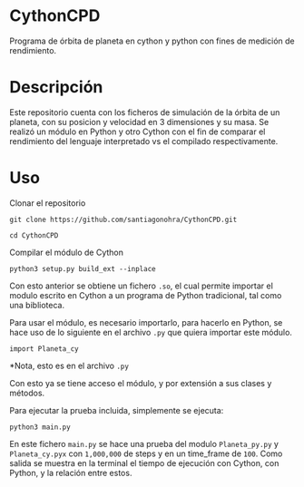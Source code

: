 # CythonCPD
Programa de órbita de planeta en cython y python con fines de medición de rendimiento.

# Descripción
Este repositorio cuenta con los ficheros de simulación de la órbita de un planeta, con su posicion y velocidad en 3 dimensiones y su masa. Se realizó un módulo en Python y otro Cython con el fin de comparar el rendimiento del lenguaje interpretado vs el compilado respectivamente.

# Uso
Clonar el repositorio

`git clone https://github.com/santiagonohra/CythonCPD.git`

`cd CythonCPD`

Compilar el módulo de Cython

`python3 setup.py build_ext --inplace`

Con esto anterior se obtiene un fichero `.so`, el cual permite importar el modulo escrito en Cython a un programa de Python tradicional, tal como una biblioteca.

Para usar el módulo, es necesario importarlo, para hacerlo en Python, se hace uso de lo siguiente en el archivo `.py` que quiera importar este módulo.

`import Planeta_cy`

*Nota, esto es en el archivo `.py`

Con esto ya se tiene acceso el módulo, y por extensión a sus clases y métodos.

Para ejecutar la prueba incluida, simplemente se ejecuta:

`python3 main.py`

En este fichero `main.py` se hace una prueba del modulo `Planeta_py.py` y `Planeta_cy.pyx` con `1,000,000` de steps y en un time_frame de `100`. Como salida se muestra en la terminal el tiempo de ejecución con Cython, con Python, y la relación entre estos.


